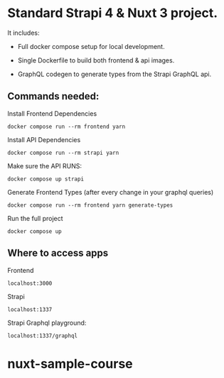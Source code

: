 # Standard Strapi 4 & Nuxt 3 project.



It includes:

- Full docker compose setup for local development.

- Single Dockerfile to build both frontend & api images.

- GraphQL codegen to generate types from the Strapi GraphQL api.



## Commands needed:



Install Frontend Dependencies

```docker compose run --rm frontend yarn```



Install API Dependencies

```docker compose run --rm strapi yarn```



Make sure the API RUNS:

```docker compose up strapi```



Generate Frontend Types (after every change in your graphql queries)

```docker compose run --rm frontend yarn generate-types```



Run the full project

```docker compose up```



## Where to access apps

Frontend

```localhost:3000```



Strapi

```localhost:1337```



Strapi Graphql playground:

```localhost:1337/graphql```

# nuxt-sample-course
